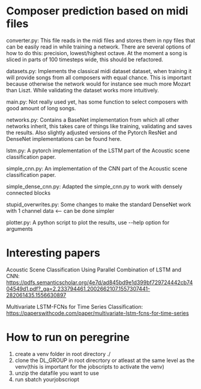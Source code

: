 # Composer prediction based on midi files

converter.py:
This file reads in the midi files and stores them in npy files that can be easily read in while training a network.
There are several options of how to do this: precision, lowest/highest octave.
At the moment a song is sliced in parts of 100 timesteps wide, this should be refactored.

datasets.py:
Implements the classical midi dataset dataset, when training it will provide songs from all composers with equal chance.
This is important because otherwise the network would for instance see much more Mozart than Liszt.
While validating the dataset works more intuitively.

main.py:
Not really used yet, has some function to select composers with good amount of long songs.

networks.py:
Contains a BaseNet implementation from which all other networks inherit, this takes care of things like training,
validating and saves the results.
Also slightly adjusted versions of the Pytorch ResNet and DenseNet implementations can be found here.

lstm.py:
A pytorch implementation of the LSTM part of the Acoustic scene classification paper.

simple_cnn.py:
An implementation of the CNN part of the Acoustic scene classification paper.

simple_dense_cnn.py:
Adapted the simple_cnn.py to work with densely connected blocks

stupid_overwrites.py:
Some changes to make the standard DenseNet work with 1 channel data <-- can be done simpler

plotter.py:
A python script to plot the results, use --help option for arguments


# Interesting papers

Acoustic Scene Classification Using Parallel Combination of LSTM and CNN:
https://pdfs.semanticscholar.org/4e7d/ad845bd9e1d399bf729724442cb7404549d1.pdf?_ga=2.233794461.2002662107.1557307441-282061435.1556630897

Multivariate LSTM-FCNs for Time Series Classification:
https://paperswithcode.com/paper/multivariate-lstm-fcns-for-time-series

# How to run on peregrine
1. create a venv folder in root directory ./
2. clone the DL_GROUP in root direcrtory or atleast at the same level as the venv(this is important for the jobscripts to activate the venv)
3. unzip the datafile you want to use
4. run sbatch yourjobscriopt
